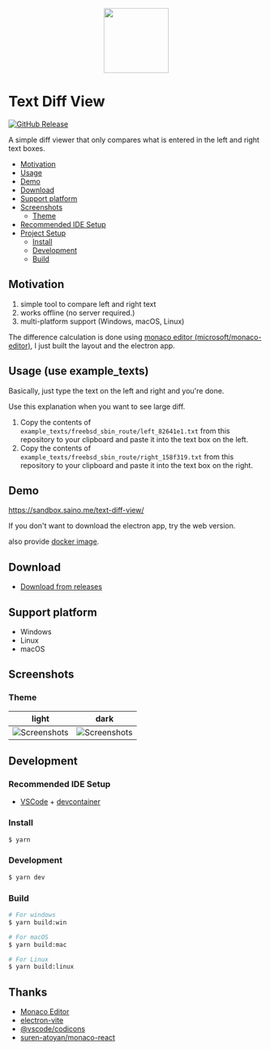 <p align="center">
  <img width="128" height="128" src="https://raw.github.com/kaishuu0123/text-diff-view/main/build/icon.png">
</p>

# Text Diff View

<a href="https://github.com/kaishuu0123/text-diff-view/releases">

![GitHub Release](https://img.shields.io/github/v/release/kaishuu0123/text-diff-view)

</a>

A simple diff viewer that only compares what is entered in the left and right text boxes.

- [Motivation](#motivation)
- [Usage](#usage)
- [Demo](#demo)
- [Download](#download)
- [Support platform](#support-platform)
- [Screenshots](#screenshots)
  - [Theme](#theme)
- [Recommended IDE Setup](#recommended-ide-setup)
- [Project Setup](#project-setup)
  - [Install](#install)
  - [Development](#development)
  - [Build](#build)

## Motivation

1. simple tool to compare left and right text
1. works offline (no server required.)
1. multi-platform support (Windows, macOS, Linux)

The difference calculation is done using [monaco editor (microsoft/monaco-editor)](https://microsoft.github.io/monaco-editor/), I just built the layout and the electron app.

## Usage (use example_texts)

Basically, just type the text on the left and right and you're done.

Use this explanation when you want to see large diff.

1. Copy the contents of `example_texts/freebsd_sbin_route/left_82641e1.txt` from this repository to your clipboard and paste it into the text box on the left.
1. Copy the contents of `example_texts/freebsd_sbin_route/right_158f319.txt` from this repository to your clipboard and paste it into the text box on the right.

## Demo

https://sandbox.saino.me/text-diff-view/

If you don't want to download the electron app, try the web version.

also provide [docker image](https://github.com/kaishuu0123/text-diff-view/pkgs/container/text-diff-view).

## Download

- [Download from releases](https://github.com/kaishuu0123/text-diff-view/releases)

## Support platform

- Windows
- Linux
- macOS

## Screenshots
### Theme

| light                                                                                                            | dark                                                                                                            |
| ---------------------------------------------------------------------------------------------------------------- | --------------------------------------------------------------------------------------------------------------- |
| ![Screenshots](https://raw.github.com/kaishuu0123/text-diff-view/main/screenshots/20241123/screenshot_light.png) | ![Screenshots](https://raw.github.com/kaishuu0123/text-diff-view/main/screenshots/20241123/screenshot_dark.png) |

## Development

### Recommended IDE Setup

- [VSCode](https://code.visualstudio.com/) + [devcontainer](https://code.visualstudio.com/docs/devcontainers/tutorial)

### Install

```bash
$ yarn
```

### Development

```bash
$ yarn dev
```

### Build

```bash
# For windows
$ yarn build:win

# For macOS
$ yarn build:mac

# For Linux
$ yarn build:linux
```

## Thanks

- [Monaco Editor](https://microsoft.github.io/monaco-editor/)
- [electron-vite](https://github.com/alex8088/electron-vite)
- [@vscode/codicons](https://github.com/microsoft/vscode-codicons)
- [suren-atoyan/monaco-react](https://github.com/suren-atoyan/monaco-react)
